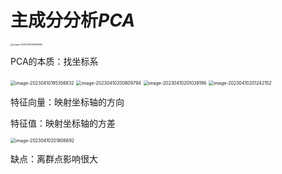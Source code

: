 # 主成分分析$PCA$

<img src="https://wth-markdown-image.oss-cn-beijing.aliyuncs.com/markdown_img/image-20230410194948595.png" alt="image-20230410194948595" style="zoom: 25%;" />

PCA的本质：找坐标系

<img src="https://wth-markdown-image.oss-cn-beijing.aliyuncs.com/markdown_img/image-20230410195356832.png" alt="image-20230410195356832" style="zoom: 50%;" />

<img src="https://wth-markdown-image.oss-cn-beijing.aliyuncs.com/markdown_img/image-20230410200809794.png" alt="image-20230410200809794" style="zoom:50%;" />

<img src="https://wth-markdown-image.oss-cn-beijing.aliyuncs.com/markdown_img/image-20230410201038196.png" alt="image-20230410201038196" style="zoom:50%;" />

<img src="https://wth-markdown-image.oss-cn-beijing.aliyuncs.com/markdown_img/image-20230410201242152.png" alt="image-20230410201242152" style="zoom: 50%;" />

特征向量：映射坐标轴的方向

特征值：映射坐标轴的方差

<img src="https://wth-markdown-image.oss-cn-beijing.aliyuncs.com/markdown_img/image-20230410201806692.png" alt="image-20230410201806692" style="zoom:50%;" />

缺点：离群点影响很大